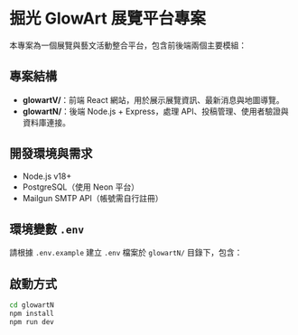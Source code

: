 # 掘光 GlowArt 展覽平台專案

本專案為一個展覽與藝文活動整合平台，包含前後端兩個主要模組：

## 專案結構
- **glowartV/**：前端 React 網站，用於展示展覽資訊、最新消息與地圖導覽。
- **glowartN/**：後端 Node.js + Express，處理 API、投稿管理、使用者驗證與資料庫連接。

## 開發環境與需求
- Node.js v18+
- PostgreSQL（使用 Neon 平台）
- Mailgun SMTP API（帳號需自行註冊）

## 環境變數 `.env`
請根據 `.env.example` 建立 `.env` 檔案於 `glowartN/` 目錄下，包含：

## 啟動方式
```bash
cd glowartN
npm install
npm run dev